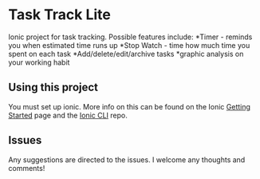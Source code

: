 Task Track Lite
=====================

Ionic project for task tracking. Possible features include: 
*Timer - reminds you when estimated time runs up
*Stop Watch - time how much time you spent on each task
*Add/delete/edit/archive tasks
*graphic analysis on your working habit

## Using this project
You must set up ionic. More info on this can be found on the Ionic [Getting Started](http://ionicframework.com/getting-started) page and the [Ionic CLI](https://github.com/driftyco/ionic-cli) repo.

## Issues
Any suggestions are directed to the issues. I welcome any thoughts and comments!

